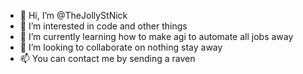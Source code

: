 - 👋 Hi, I’m @TheJollyStNick
- 👀 I’m interested in code and other things
- 🌱 I’m currently learning how to make agi to automate all jobs away
- 💞️ I’m looking to collaborate on nothing stay away
- 📫 You can contact me by sending a raven

<!---
TheJollyStNick/TheJollyStNick is a ✨ special ✨ repository because its `README.md` (this file) appears on your GitHub profile.
You can click the Preview link to take a look at your changes.
--->
